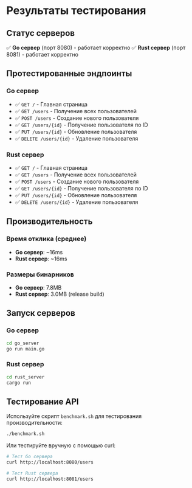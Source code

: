 # Результаты тестирования

## Статус серверов

✅ **Go сервер** (порт 8080) - работает корректно
✅ **Rust сервер** (порт 8081) - работает корректно

## Протестированные эндпоинты

### Go сервер
- ✅ `GET /` - Главная страница
- ✅ `GET /users` - Получение всех пользователей
- ✅ `POST /users` - Создание нового пользователя
- ✅ `GET /users/{id}` - Получение пользователя по ID
- ✅ `PUT /users/{id}` - Обновление пользователя
- ✅ `DELETE /users/{id}` - Удаление пользователя

### Rust сервер
- ✅ `GET /` - Главная страница
- ✅ `GET /users` - Получение всех пользователей
- ✅ `POST /users` - Создание нового пользователя
- ✅ `GET /users/{id}` - Получение пользователя по ID
- ✅ `PUT /users/{id}` - Обновление пользователя
- ✅ `DELETE /users/{id}` - Удаление пользователя

## Производительность

### Время отклика (среднее)
- **Go сервер**: ~16ms
- **Rust сервер**: ~16ms

### Размеры бинарников
- **Go сервер**: 7.8MB
- **Rust сервер**: 3.0MB (release build)

## Запуск серверов

### Go сервер
```bash
cd go_server
go run main.go
```

### Rust сервер
```bash
cd rust_server
cargo run
```

## Тестирование API

Используйте скрипт `benchmark.sh` для тестирования производительности:

```bash
./benchmark.sh
```

Или тестируйте вручную с помощью curl:

```bash
# Тест Go сервера
curl http://localhost:8080/users

# Тест Rust сервера
curl http://localhost:8081/users
```
